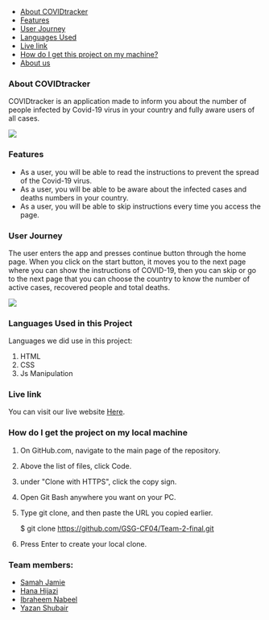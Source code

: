 * [About COVIDtracker](#about)
* [Features](#features)
* [User Journey](#Journey)
* [Languages Used](#Languages)
* [Live link](#live)
* [How do I get this project on my machine?](#How)
* [About us](#about-us)




### **About COVIDtracker** <span id='about'></span>

COVIDtracker is an application made to inform you about the number of people infected by Covid-19 virus in your country and fully aware users of all cases.

![](https://i.imgur.com/HRS8B2H.jpg)


### **Features** <span id='features'></span>
* As a user, you will be able to read the instructions to prevent the spread of the Covid-19 virus.
* As a user, you will be able to be aware about the infected cases and deaths numbers in your country.
* As a user, you will be able to skip instructions every time you access the page.


### **User Journey**
The user enters the app and presses continue button through the home page. When you click on the start button, it moves you to the next page where you can show the instructions of COVID-19, then you can skip or go to the next page that you can choose the country to know the number of active cases, recovered people and total deaths.

![](https://i.imgur.com/zP1Ac70.jpg)


### **Languages Used in this Project** <span id='stories'></span>
Languages we did use in this project:

1. HTML
2. CSS
3. Js Manipulation
### **Live link** <span id='live'></span>
You can visit our live website [Here](https://).
### **How do I get the project on my local machine** <span id='live'></span>
1. On GitHub.com, navigate to the main page of the repository.

2. Above the list of files, click Code.

3. under "Clone with HTTPS", click the copy sign.

4. Open Git Bash anywhere you want on your PC.

5. Type git clone, and then paste the URL you copied earlier.

   $ git clone https://github.com/GSG-CF04/Team-2-final.git
 
6. Press Enter to create your local clone.

### **Team members:** <span id='about-us'></span>
- [Samah Jamie](https://github.com/samahjamie)
- [Hana Hijazi](https://github.com/techhana2014)
- [Ibraheem Nabeel](https://github.com/Ibrahimnabeel9)
- [Yazan Shubair](https://github.com/yazan05)